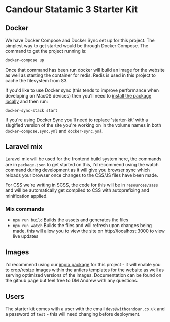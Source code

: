 # Candour Statamic 3 Starter Kit

## Docker
We have Docker Compose and Docker Sync set up for this project. The simplest way to get started would be through Docker Compose. The command to get the project running is:
```
docker-compose up
```
Once that command has been run docker will build an image for the website as well as starting the container for redis. Redis is used in this project to cache the filesystem from S3.

If you'd like to use Docker sync (this tends to improve performance when developing on MacOS devices) then you'll need to [install the package locally](http://docker-sync.io/) and then run:
```
docker-sync-stack start
```

If you're using Docker Sync you'll need to replace 'starter-kit' with a slugified version of the site you're working on in the volume names in both `docker-compose.sync.yml` and `docker-sync.yml`.

## Laravel mix
Laravel mix will be used for the frontend build system here, the commands are in `package.json` to get started on this, I'd recommend using the watch command during development as it will give you browser sync which reloads your browser once changes to the CSS/JS files have been made.

For CSS we're writing in SCSS, the code for this will be in `resources/sass` and will be automatically get compiled to CSS with autoprefixing and minification applied.

### Mix commands
- `npm run build` Builds the assets and generates the files
- `npm run watch` Builds the files and will refresh upon changes being made, this will allow you to view the site on http://localhost:3000 to view live updates

## Images
I'd recommend using our [imgix package](https://github.com/withcandour/statamic-imgix) for this project - it will enable you to crop/resize images within the antlers templates for the website as well as serving optimized versions of the images. Documentation can be found on the github page but feel free to DM Andrew with any questions.

## Users
The starter kit comes with a user with the email `devs@withcandour.co.uk` and a password of `test` - this will need changing before deployment.

